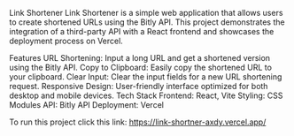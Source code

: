 Link Shortener
Link Shortener is a simple web application that allows users to create shortened URLs using the Bitly API. This project demonstrates the integration of a third-party API with a React frontend and showcases the deployment process on Vercel.

Features
URL Shortening: Input a long URL and get a shortened version using the Bitly API.
Copy to Clipboard: Easily copy the shortened URL to your clipboard.
Clear Input: Clear the input fields for a new URL shortening request.
Responsive Design: User-friendly interface optimized for both desktop and mobile devices.
Tech Stack
Frontend: React, Vite
Styling: CSS Modules
API: Bitly API
Deployment: Vercel

To run this project click this link:
https://link-shortner-axdy.vercel.app/
